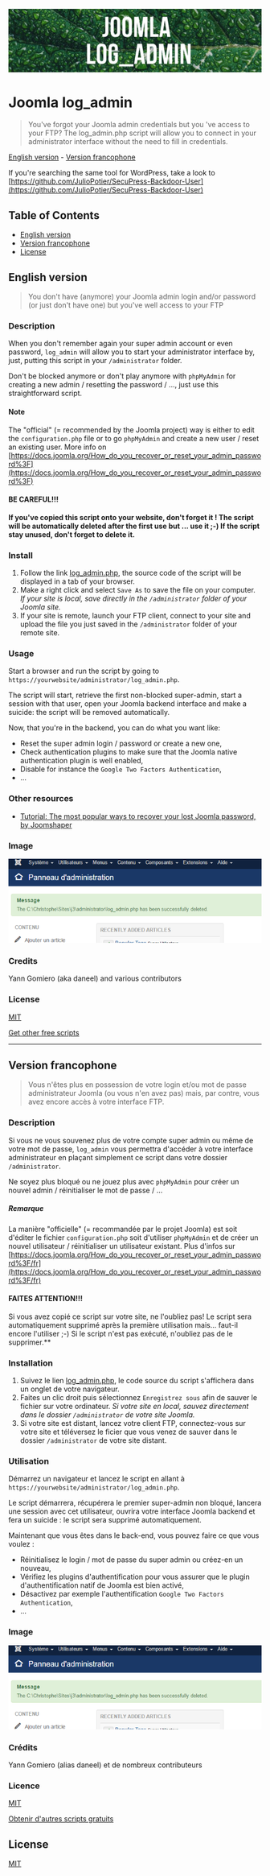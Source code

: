 ![banner](images/banner.jpg)

# Joomla log_admin

> You've forgot your Joomla admin credentials but you 've access to your FTP? The log_admin.php script will allow you to connect in your administrator interface without the need to fill in credentials.

[English version](#english-version) - [Version francophone](#version-francophone)

If you're searching the same tool for WordPress, take a look to [https://github.com/JulioPotier/SecuPress-Backdoor-User](https://github.com/JulioPotier/SecuPress-Backdoor-User)

## Table of Contents

- [English version](#english-version)
- [Version francophone](#version-francophone)
- [License](#license)

## English version

> You don't have (anymore) your Joomla admin login and/or password (or just don't have one) but you've well access to your FTP

### Description

When you don't remember again your super admin account or even password, `log_admin` will allow you to start your administrator interface by, just, putting this script in your `/administrator` folder.

Don't be blocked anymore or don't play anymore with `phpMyAdmin` for creating a new admin / resetting the password / ..., just use this straightforward script.

#### Note

The "official" (= recommended by the Joomla project) way is either to edit the `configuration.php` file or to go `phpMyAdmin` and create a new user / reset an existing user. More info on [https://docs.joomla.org/How_do_you_recover_or_reset_your_admin_password%3F](https://docs.joomla.org/How_do_you_recover_or_reset_your_admin_password%3F)

#### BE CAREFUL!!!

**If you've copied this script onto your website, don't forget it ! The script will be automatically deleted after the first use but ... use it ;-) If the script stay unused, don't forget to delete it.**

### Install

1. Follow the link [log_admin.php](https://raw.githubusercontent.com/cavo789/joomla_log_admin/master/log_admin.php), the source code of the script will be displayed in a tab of your browser.
2. Make a right click and select `Save As` to save the file on your computer. *If your site is local, save directly in the `/administrator` folder of your Joomla site.*
3. If your site is remote, launch your FTP client, connect to your site and upload the file you just saved in the `/administrator` folder of your remote site.

### Usage

Start a browser and run the script by going to `https://yourwebsite/administrator/log_admin.php`.

The script will start, retrieve the first non-blocked super-admin, start a session with that user, open your Joomla backend interface and make a suicide: the script will be removed automatically.

Now, that you're in the backend, you can do what you want like:

- Reset the super admin login / password or create a new one,
- Check authentication plugins to make sure that the Joomla native authentication plugin is well enabled,
- Disable for instance the `Google Two Factors Authentication`,
- ...

### Other resources

- [Tutorial: The most popular ways to recover your lost Joomla password, by Joomshaper](https://www.joomshaper.com/blog/the-most-popular-ways-to-recover-your-lost-joomla-password)

### Image

![Joomla log_admin](result.png)

### Credits

Yann Gomiero (aka daneel) and various contributors

### License

[MIT](LICENSE)

[Get other free scripts](https://github.com/cavo789/joomla_free)

---

## Version francophone

> Vous n'êtes plus en possession de votre login et/ou mot de passe administrateur Joomla (ou vous n'en avez pas) mais, par contre, vous avez encore accès à votre interface FTP.

### Description

Si vous ne vous souvenez plus de votre compte super admin ou même de votre mot de passe, `log_admin` vous permettra d'accéder à votre interface administrateur en plaçant simplement ce script dans votre dossier `/administrator`.

Ne soyez plus bloqué ou ne jouez plus avec `phpMyAdmin` pour créer un nouvel admin / réinitialiser le mot de passe / ...

##### Remarque

La manière "officielle" (= recommandée par le projet Joomla) est soit d'éditer le fichier `configuration.php` soit d'utiliser `phpMyAdmin` et de créer un nouvel utilisateur / réinitialiser un utilisateur existant. Plus d'infos sur [https://docs.joomla.org/How_do_you_recover_or_reset_your_admin_password%3F/fr](https://docs.joomla.org/How_do_you_recover_or_reset_your_admin_password%3F/fr)

#### FAITES ATTENTION!!!

Si vous avez copié ce script sur votre site, ne l'oubliez pas! Le script sera automatiquement supprimé après la première utilisation mais... faut-il encore l'utiliser ;-) Si le script n'est pas exécuté, n'oubliez pas de le supprimer.\*\*

### Installation

1. Suivez le lien [log_admin.php](https://raw.githubusercontent.com/cavo789/joomla_log_admin/master/log_admin.php), le code source du script s'affichera dans un onglet de votre navigateur.
2. Faites un clic droit puis sélectionnez `Enregistrez sous` afin de sauver le fichier sur votre ordinateur. *Si votre site en local, sauvez directement dans le dossier `/administrator` de votre site Joomla.*
3. Si votre site est distant, lancez votre client FTP, connectez-vous sur votre site et téléversez le ficier que vous venez de sauver dans le dossier `/administrator` de votre site distant.

### Utilisation

Démarrez un navigateur et lancez le script en allant à `https://yourwebsite/administrator/log_admin.php`.

Le script démarrera, récupérera le premier super-admin non bloqué, lancera une session avec cet utilisateur, ouvrira votre interface Joomla backend et fera un suicide : le script sera supprimé automatiquement.

Maintenant que vous êtes dans le back-end, vous pouvez faire ce que vous voulez :

- Réinitialisez le login / mot de passe du super admin ou créez-en un nouveau,
- Vérifiez les plugins d'authentification pour vous assurer que le plugin d'authentification natif de Joomla est bien activé,
- Désactivez par exemple l'authentification `Google Two Factors Authentication`,
- ...

### Image

![Joomla log_admin](result.png)

### Crédits

Yann Gomiero (alias daneel) et de nombreux contributeurs

### Licence

[MIT](LICENSE)

[Obtenir d'autres scripts gratuits](https://github.com/cavo789/joomla_free)

## License

[MIT](LICENSE)
